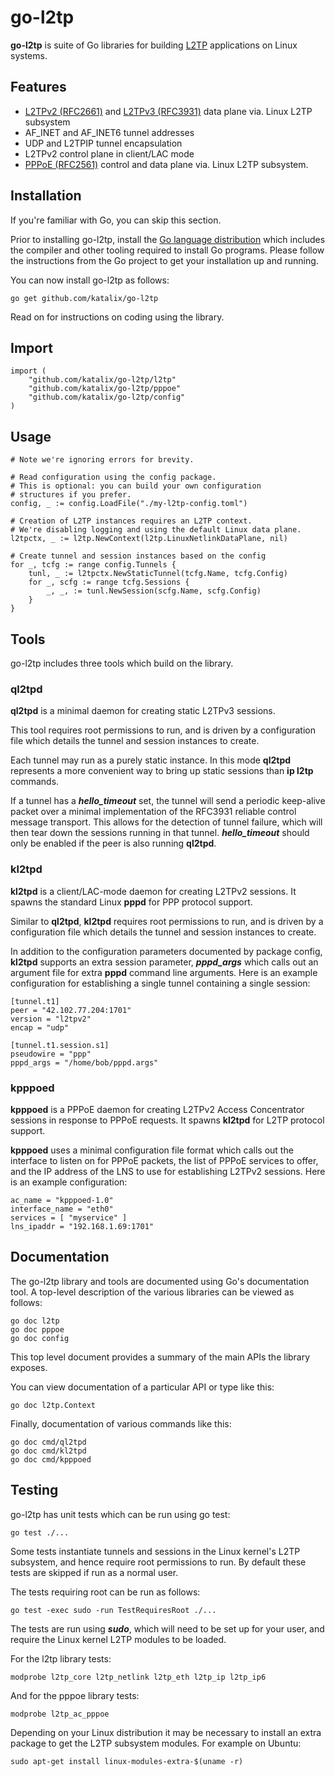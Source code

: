 # go-l2tp

**go-l2tp** is suite of Go libraries for building
[L2TP](https://en.wikipedia.org/wiki/Layer_2_Tunneling_Protocol) applications
on Linux systems.

## Features

* [L2TPv2 (RFC2661)](https://tools.ietf.org/html/rfc2661) and [L2TPv3 (RFC3931)](https://tools.ietf.org/html/rfc3931) data plane via. Linux L2TP subsystem
* AF_INET and AF_INET6 tunnel addresses
* UDP and L2TPIP tunnel encapsulation
* L2TPv2 control plane in client/LAC mode
* [PPPoE (RFC2561)](https://tools.ietf.org/html/rfc2516) control and data plane via. Linux L2TP subsystem.

## Installation

If you're familiar with Go, you can skip this section.

Prior to installing go-l2tp, install the [Go language distribution](https://golang.org/dl/)
which includes the compiler and other tooling required to install Go programs.
Please follow the instructions from the Go project to get your installation up and running.

You can now install go-l2tp as follows:

    go get github.com/katalix/go-l2tp

Read on for instructions on coding using the library.

## Import

    import (
        "github.com/katalix/go-l2tp/l2tp"
        "github.com/katalix/go-l2tp/pppoe"
        "github.com/katalix/go-l2tp/config"
    )

## Usage

	# Note we're ignoring errors for brevity.

	# Read configuration using the config package.
	# This is optional: you can build your own configuration
	# structures if you prefer.
	config, _ := config.LoadFile("./my-l2tp-config.toml")

	# Creation of L2TP instances requires an L2TP context.
	# We're disabling logging and using the default Linux data plane.
	l2tpctx, _ := l2tp.NewContext(l2tp.LinuxNetlinkDataPlane, nil)

	# Create tunnel and session instances based on the config
	for _, tcfg := range config.Tunnels {
		tunl, _ := l2tpctx.NewStaticTunnel(tcfg.Name, tcfg.Config)
		for _, scfg := range tcfg.Sessions {
			_, _, := tunl.NewSession(scfg.Name, scfg.Config)
		}
	}

## Tools

go-l2tp includes three tools which build on the library.

### ql2tpd

**ql2tpd** is a minimal daemon for creating static L2TPv3 sessions.

This tool requires root permissions to run, and is driven by a configuration file which
details the tunnel and session instances to create.

Each tunnel may run as a purely static instance.  In this mode **ql2tpd** represents
a more convenient way to bring up static sessions than **ip l2tp** commands.

If a tunnel has a ***hello_timeout*** set, the tunnel will send a periodic keep-alive
packet over a minimal implementation of the RFC3931 reliable control message transport.
This allows for the detection of tunnel failure, which will then tear down the sessions
running in that tunnel.  ***hello_timeout*** should only be enabled if the peer is also
running **ql2tpd**.

### kl2tpd

**kl2tpd** is a client/LAC-mode daemon for creating L2TPv2 sessions.  It spawns the standard
Linux **pppd** for PPP protocol support.

Similar to **ql2tpd**, **kl2tpd** requires root permissions to run, and is driven by a
configuration file which details the tunnel and session instances to create.

In addition to the configuration parameters documented by package config, **kl2tpd**
supports an extra session parameter, ***pppd_args*** which calls out an argument file
for extra **pppd** command line arguments.  Here is an example configuration for establishing
a single tunnel containing a single session:

    [tunnel.t1]
    peer = "42.102.77.204:1701"
    version = "l2tpv2"
    encap = "udp"

    [tunnel.t1.session.s1]
    pseudowire = "ppp"
    pppd_args = "/home/bob/pppd.args"

### kpppoed

**kpppoed** is a PPPoE daemon for creating L2TPv2 Access Concentrator sessions in response
to PPPoE requests.  It spawns **kl2tpd** for L2TP protocol support.

**kpppoed** uses a minimal configuration file format which calls out the interface to listen
on for PPPoE packets, the list of PPPoE services to offer, and the IP address of the LNS
to use for establishing L2TPv2 sessions.  Here is an example configuration:

    ac_name = "kpppoed-1.0"
    interface_name = "eth0"
    services = [ "myservice" ]
    lns_ipaddr = "192.168.1.69:1701"

## Documentation

The go-l2tp library and tools are documented using Go's documentation tool.  A top-level
description of the various libraries can be viewed as follows:

    go doc l2tp
    go doc pppoe
    go doc config

This top level document provides a summary of the main APIs the library exposes.

You can view documentation of a particular API or type like this:

    go doc l2tp.Context

Finally, documentation of various commands like this:

    go doc cmd/ql2tpd
    go doc cmd/kl2tpd
    go doc cmd/kpppoed

## Testing

go-l2tp has unit tests which can be run using go test:

    go test ./...

Some tests instantiate tunnels and sessions in the Linux kernel's L2TP subsystem,
and hence require root permissions to run.  By default these tests are skipped if
run as a normal user.

The tests requiring root can be run as follows:

    go test -exec sudo -run TestRequiresRoot ./...

The tests are run using ***sudo***, which will need to be set up for your user,
and require the Linux kernel L2TP modules to be loaded.

For the l2tp library tests:

    modprobe l2tp_core l2tp_netlink l2tp_eth l2tp_ip l2tp_ip6

And for the pppoe library tests:

    modprobe l2tp_ac_pppoe

Depending on your Linux distribution it may be necessary to install an extra package to
get the L2TP subsystem modules.  For example on Ubuntu:

    sudo apt-get install linux-modules-extra-$(uname -r)
